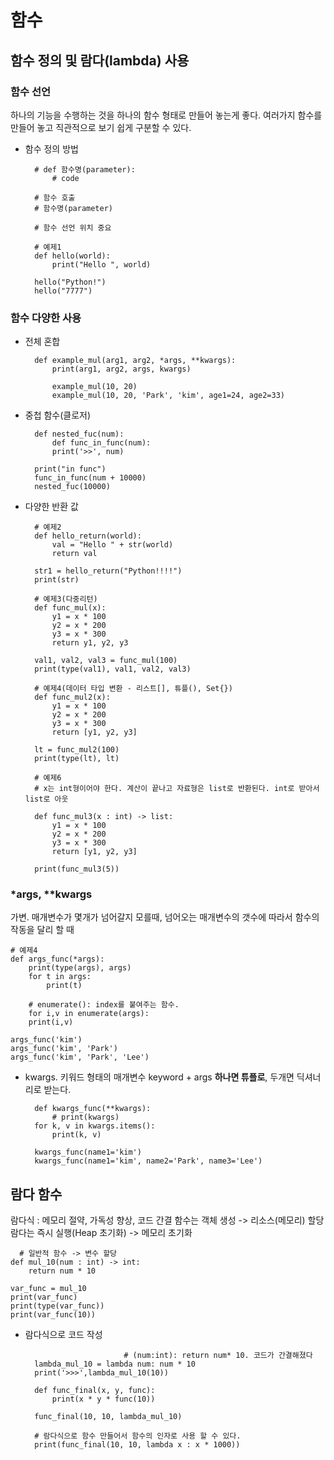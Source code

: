 
# 함수

## 함수 정의 및 람다(lambda) 사용

### 함수 선언
하나의 기능을 수행하는 것을 하나의 함수 형태로 만들어 놓는게 좋다. 여러가지 함수를 만들어 놓고 직관적으로 보기 쉽게 구분할 수 있다.

- 함수 정의 방법
				
		# def 함수명(parameter):
			# code

		# 함수 호출
		# 함수명(parameter)
		
		# 함수 선언 위치 중요

		# 예제1
		def hello(world):
			print("Hello ", world)
		
		hello("Python!")
		hello("7777")


### 함수 다양한 사용
- 전체 혼합
	
		def example_mul(arg1, arg2, *args, **kwargs):
			print(arg1, arg2, args, kwargs)
		
			example_mul(10, 20)
			example_mul(10, 20, 'Park', 'kim', age1=24, age2=33)

- 중첩 함수(클로저)

		def nested_fuc(num):
			def func_in_func(num):
			print('>>', num)
		
		print("in func")
		func_in_func(num + 10000)
		nested_fuc(10000)


- 다양한 반환 값

		# 예제2
		def hello_return(world):
			val = "Hello " + str(world)
			return val
			
		str1 = hello_return("Python!!!!")
		print(str)

		# 예제3(다중리턴)
		def func_mul(x):
			y1 = x * 100
			y2 = x * 200
			y3 = x * 300
			return y1, y2, y3

		val1, val2, val3 = func_mul(100)
		print(type(val1), val1, val2, val3)

		# 예제4(데이터 타입 변환 - 리스트[], 튜플(), Set{})
		def func_mul2(x):
			y1 = x * 100
			y2 = x * 200
			y3 = x * 300
			return [y1, y2, y3]

		lt = func_mul2(100)
		print(type(lt), lt)

		# 예제6
		# x는 int형이어야 한다. 계산이 끝나고 자료형은 list로 반환된다. int로 받아서 list로 아웃

		def func_mul3(x : int) -> list:
			y1 = x * 100
			y2 = x * 200
			y3 = x * 300
			return [y1, y2, y3]

		print(func_mul3(5))

  

### *args, **kwargs
가변. 매개변수가 몇개가 넘어갈지 모를때, 넘어오는 매개변수의 갯수에 따라서 함수의 작동을 달리 할 때

	# 예제4
	def args_func(*args):
		print(type(args), args)
		for t in args:
			print(t)
			
		# enumerate(): index를 붙여주는 함수.
		for i,v in enumerate(args):
		print(i,v)

	args_func('kim')
	args_func('kim', 'Park')
	args_func('kim', 'Park', 'Lee')

- kwargs. 키워드 형태의 매개변수 keyword + args
**하나면 튜플로**, 두개면 딕셔너리로 받는다.

		def kwargs_func(**kwargs):
			# print(kwargs)
		for k, v in kwargs.items():
			print(k, v)

		kwargs_func(name1='kim')
		kwargs_func(name1='kim', name2='Park', name3='Lee')

  

## 람다 함수
람다식 : 메모리 절약, 가독성 향상, 코드 간결
함수는 객체 생성 -> 리소스(메모리) 할당
람다는 즉시 실행(Heap 초기화) -> 메모리 초기화

	  # 일반적 함수 -> 변수 할당
	def mul_10(num : int) -> int:
		return num * 10

	var_func = mul_10
	print(var_func)
	print(type(var_func))
	print(var_func(10))

  

- 람다식으로 코드 작성

							# (num:int): return num* 10. 코드가 간결해졌다
		lambda_mul_10 = lambda num: num * 10
		print('>>>',lambda_mul_10(10))
		
		def func_final(x, y, func):
			print(x * y * func(10))

		func_final(10, 10, lambda_mul_10)

		# 람다식으로 함수 만들어서 함수의 인자로 사용 할 수 있다.
		print(func_final(10, 10, lambda x : x * 1000))